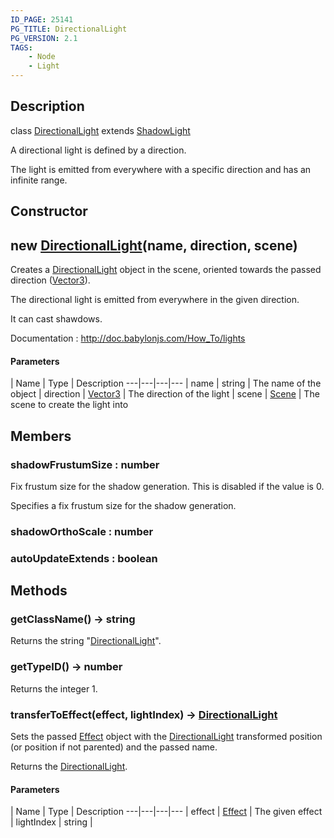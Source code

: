 ```yaml
---
ID_PAGE: 25141
PG_TITLE: DirectionalLight
PG_VERSION: 2.1
TAGS:
    - Node
    - Light
---
```

## Description

class [DirectionalLight](/classes/3.0/DirectionalLight) extends [ShadowLight](/classes/3.0/ShadowLight)

A directional light is defined by a direction.

The light is emitted from everywhere with a specific direction and has an infinite range.

## Constructor

## new [DirectionalLight](/classes/3.0/DirectionalLight)(name, direction, scene)

Creates a [DirectionalLight](/classes/3.0/DirectionalLight) object in the scene, oriented towards the passed direction ([Vector3](/classes/3.0/Vector3)).

The directional light is emitted from everywhere in the given direction.

It can cast shawdows.

Documentation : http://doc.babylonjs.com/How_To/lights

#### Parameters
 | Name | Type | Description
---|---|---|---
 | name | string |      The name of the object
 | direction | [Vector3](/classes/3.0/Vector3) |      The direction of the light
 | scene | [Scene](/classes/3.0/Scene) |      The scene to create the light into
## Members

### shadowFrustumSize : number

Fix frustum size for the shadow generation. This is disabled if the value is 0.

Specifies a fix frustum size for the shadow generation.

### shadowOrthoScale : number



### autoUpdateExtends : boolean



## Methods

### getClassName() &rarr; string

Returns the string "[DirectionalLight](/classes/3.0/DirectionalLight)".
### getTypeID() &rarr; number

Returns the integer 1.
### transferToEffect(effect, lightIndex) &rarr; [DirectionalLight](/classes/3.0/DirectionalLight)

Sets the passed [Effect](/classes/3.0/Effect) object with the [DirectionalLight](/classes/3.0/DirectionalLight) transformed position (or position if not parented) and the passed name.

Returns the [DirectionalLight](/classes/3.0/DirectionalLight).

#### Parameters
 | Name | Type | Description
---|---|---|---
 | effect | [Effect](/classes/3.0/Effect) |      The given effect
 | lightIndex | string | 
